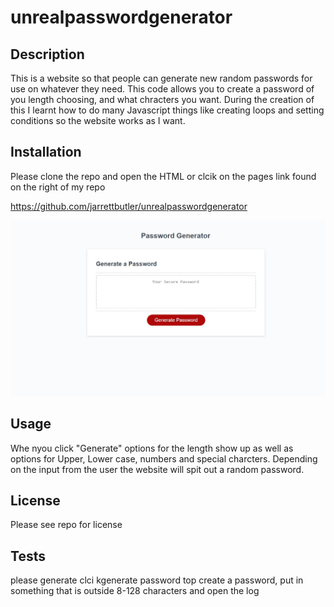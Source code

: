 # unrealpasswordgenerator

## Description

This is a website so that people can generate new random passwords for use on whatever they need. This code allows you to create a password of you length choosing, and what chracters you want. During the creation of this I learnt how to do many Javascript things like creating loops and setting conditions so the website works as I want.

## Installation

Please clone the repo and open the HTML or clcik on the pages link found on the right of my repo

https://github.com/jarrettbutler/unrealpasswordgenerator

<img src="./Develop/images/websitescreenshot.jpg" alt="">

## Usage

Whe nyou click "Generate" options for the length show up as well as options for Upper, Lower case, numbers and special charcters. Depending on the input from the user the website will spit out a random password.


## License

Please see repo for license

## Tests
please generate clci kgenerate password top create a password, put in something that is outside 8-128 characters and open the log 